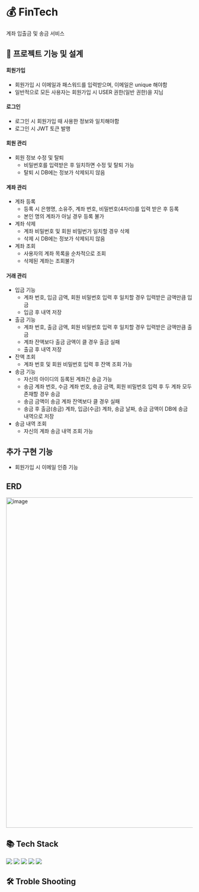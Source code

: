 <h1>💰 FinTech</h1>
계좌 입출금 및 송금 서비스

<h2>📁 프로젝트 기능 및 설계</h2>
<h4>회원가입</h4>

* 회원가입 시 이메일과 패스워드를 입력받으며, 이메일은 unique 해야함
* 일반적으로 모든 사용자는 회원가입 시 USER 권한(일반 권한)을 지님
<h4>로그인</h4>

* 로그인 시 회원가입 때 사용한 정보와 일치해야함
* 로그인 시 JWT 토큰 발행
  
<h4>회원 관리</h4>

* 회원 정보 수정 및 탈퇴
  * 비밀번호를 입력받은 후 일치하면 수정 및 탈퇴 가능
  * 탈퇴 시 DB에는 정보가 삭제되지 않음

<h4>계좌 관리</h4>

* 계좌 등록
  * 등록 시 은행명, 소유주, 계좌 번호, 비밀번호(4자리)를 입력 받은 후 등록
  * 본인 명의 계좌가 아닐 경우 등록 불가
* 계좌 삭제
  * 계좌 비밀번호 및 회원 비밀번가 일치할 경우 삭제
  * 삭제 시 DB에는 정보가 삭제되지 않음
* 계좌 조회
  * 사용자의 계좌 목록을 순차적으로 조회
  * 삭제된 계좌는 조회불가  
 
<h4>거래 관리</h4>

* 입금 기능
  * 계좌 번호, 입금 금액, 회원 비밀번호 입력 후 일치할 경우 입력받은 금액만큼 입금
  * 입금 후 내역 저장  
* 출금 기능
  * 계좌 번호, 출금 금액, 회원 비밀번호 입력 후 일치할 경우 입력받은 금액만큼 출금
  * 계좌 잔액보다 출금 금액이 클 경우 출금 실패
  * 출금 후 내역 저장
* 잔액 조회
  * 계좌 번호 및 회원 비밀번호 입력 후 잔액 조회 가능
* 송금 기능
  * 자신의 아이디의 등록된 계좌간 송금 가능
  * 송금 계좌 번호, 수금 계좌 번호, 송금 금액, 회원 비밀번호 입력 후 두 계좌 모두 존재할 경우 송금
  * 송금 금액이 송금 계좌 잔액보다 클 경우 실패
  * 송금 후 출금(송금) 계좌, 입금(수금) 계좌, 송금 날짜, 송금 금액이 DB에 송금 내역으로 저장   
* 송금 내역 조회
  * 자신의 계좌 송금 내역 조회 가능

<h2>추가 구현 기능</h2>

* 회원가입 시 이메일 인증 기능

<h2>ERD</h2>
<img width="889" alt="image" src="https://github.com/PGeunSu/Fintech/assets/110580350/5c315629-2e64-4dcc-aedf-8bb9a22698c1">

<h2>📚 Tech Stack</h2>
<div>
<img src="https://camo.githubusercontent.com/3803468498d4b21719aced19028e21a6da499a5612de47661042d22997d8e8af/68747470733a2f2f696d672e736869656c64732e696f2f62616467652f6a6176612d3030373339363f7374796c653d666f722d7468652d6261646765266c6f676f3d6a617661266c6f676f436f6c6f723d7768697465"/>
<img src="https://camo.githubusercontent.com/42dd3f9f9345fb4a3e1a24d0483c62ac853b227b6bec314dbd09aa0d9edc9671/68747470733a2f2f696d672e736869656c64732e696f2f62616467652f737072696e67626f6f742d3644423333463f7374796c653d666f722d7468652d6261646765266c6f676f3d737072696e67626f6f74266c6f676f436f6c6f723d7768697465"/>
<img src="https://camo.githubusercontent.com/ce532865b015e4b1ce30f3c7fcaccd94fbe7af32e60baa7dffa0592eff27e4cc/68747470733a2f2f696d672e736869656c64732e696f2f62616467652f677261646c652d3032333033413f7374796c653d666f722d7468652d6261646765266c6f676f3d677261646c65266c6f676f436f6c6f723d7768697465"/>
  <img src="https://camo.githubusercontent.com/d61eb16e74c265915596a84a51d5b50229367ad16915ca42da51f1a021bb3750/68747470733a2f2f696d672e736869656c64732e696f2f62616467652f6d7973716c2d3434373941313f7374796c653d666f722d7468652d6261646765266c6f676f3d6d7973716c266c6f676f436f6c6f723d7768697465"/>
<img src="https://camo.githubusercontent.com/ccbdc29329afff39a4b077da431827477c1c0b3b8546e2ec570e8acd88bcc0fb/68747470733a2f2f696d672e736869656c64732e696f2f62616467652f6769742d4630353033323f7374796c653d666f722d7468652d6261646765266c6f676f3d676974266c6f676f436f6c6f723d7768697465"/>  
  
</div>

<h2>🛠 Troble Shooting</h2>









